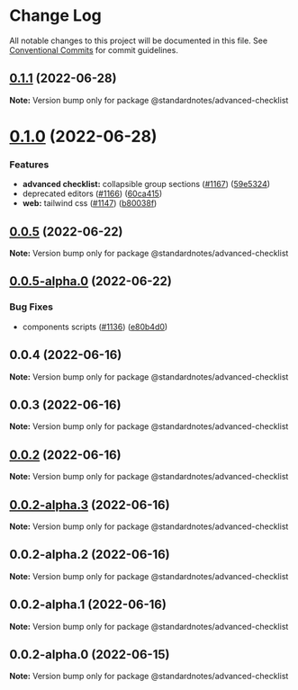# Change Log

All notable changes to this project will be documented in this file.
See [Conventional Commits](https://conventionalcommits.org) for commit guidelines.

## [0.1.1](https://github.com/standardnotes/app/compare/@standardnotes/advanced-checklist@0.1.0...@standardnotes/advanced-checklist@0.1.1) (2022-06-28)

**Note:** Version bump only for package @standardnotes/advanced-checklist

# [0.1.0](https://github.com/standardnotes/app/compare/@standardnotes/advanced-checklist@0.0.5...@standardnotes/advanced-checklist@0.1.0) (2022-06-28)

### Features

* **advanced checklist:** collapsible group sections ([#1167](https://github.com/standardnotes/app/issues/1167)) ([59e5324](https://github.com/standardnotes/app/commit/59e5324a29029d024811bf2bb63e08ae42d3b62b))
* deprecated editors ([#1166](https://github.com/standardnotes/app/issues/1166)) ([60ca415](https://github.com/standardnotes/app/commit/60ca4150446f9a14bb6a31416686c6d07a7d0cd9))
* **web:** tailwind css ([#1147](https://github.com/standardnotes/app/issues/1147)) ([b80038f](https://github.com/standardnotes/app/commit/b80038f607d7411912fa99366abf559a44874ef3))

## [0.0.5](https://github.com/standardnotes/app/compare/@standardnotes/advanced-checklist@0.0.5-alpha.0...@standardnotes/advanced-checklist@0.0.5) (2022-06-22)

**Note:** Version bump only for package @standardnotes/advanced-checklist

## [0.0.5-alpha.0](https://github.com/standardnotes/app/compare/@standardnotes/advanced-checklist@0.0.4...@standardnotes/advanced-checklist@0.0.5-alpha.0) (2022-06-22)

### Bug Fixes

* components scripts ([#1136](https://github.com/standardnotes/app/issues/1136)) ([e80b4d0](https://github.com/standardnotes/app/commit/e80b4d0ffad495c758b593c30e1c4c754dda9b7e))

## 0.0.4 (2022-06-16)

**Note:** Version bump only for package @standardnotes/advanced-checklist

## 0.0.3 (2022-06-16)

**Note:** Version bump only for package @standardnotes/advanced-checklist

## [0.0.2](https://github.com/standardnotes/app/compare/@standardnotes/advanced-checklist@0.0.2-alpha.3...@standardnotes/advanced-checklist@0.0.2) (2022-06-16)

**Note:** Version bump only for package @standardnotes/advanced-checklist

## [0.0.2-alpha.3](https://github.com/standardnotes/app/compare/@standardnotes/advanced-checklist@0.0.2-alpha.2...@standardnotes/advanced-checklist@0.0.2-alpha.3) (2022-06-16)

**Note:** Version bump only for package @standardnotes/advanced-checklist

## 0.0.2-alpha.2 (2022-06-16)

**Note:** Version bump only for package @standardnotes/advanced-checklist

## 0.0.2-alpha.1 (2022-06-16)

**Note:** Version bump only for package @standardnotes/advanced-checklist

## 0.0.2-alpha.0 (2022-06-15)

**Note:** Version bump only for package @standardnotes/advanced-checklist
